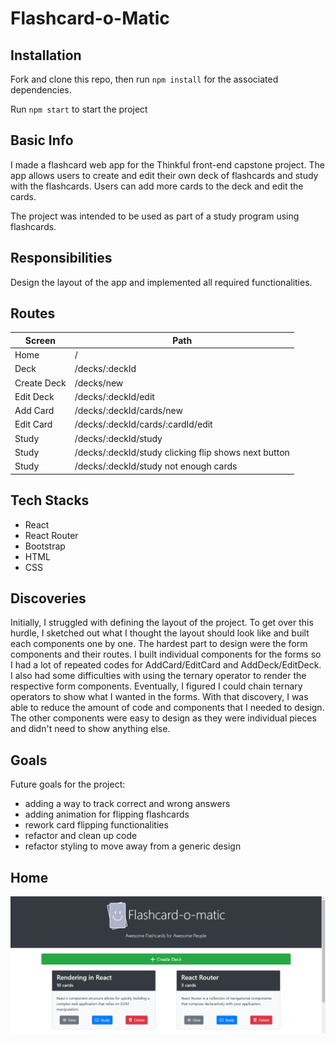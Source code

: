 # Flashcard-o-Matic 

## Installation
Fork and clone this repo, then run `npm install` for the associated dependencies.

Run `npm start` to start the project 

## Basic Info
I made a flashcard web app for the Thinkful front-end capstone project. The app allows users to create and edit their own deck of flashcards and study with the flashcards. Users can add more cards to the deck and edit the cards.

The project was intended to be used as part of a study program using flashcards.

## Responsibilities
Design the layout of the app and implemented all required functionalities. 

## Routes
| Screen      | Path                                                  |
| ----------- | ----------------------------------------------------- |
| Home        | /                                                     |
| Deck        | /decks/:deckId                                        |
| Create Deck | /decks/new                                            |
| Edit Deck   | /decks/:deckId/edit                                   |
| Add Card    | /decks/:deckId/cards/new                              |
| Edit Card   | /decks/:deckId/cards/:cardId/edit                     |
| Study       | /decks/:deckId/study                                  |
| Study       | /decks/:deckId/study clicking flip shows next button  |
| Study       | /decks/:deckId/study not enough cards                 |

## Tech Stacks
* React
* React Router
* Bootstrap
* HTML
* CSS

## Discoveries
Initially, I struggled with defining the layout of the project. To get over this hurdle, I sketched out what I thought the layout should look like and built each components one by one. The hardest part to design were the form components and their routes. I built individual components for the forms so I had a lot of repeated codes for AddCard/EditCard and AddDeck/EditDeck. I also had some difficulties with using the ternary operator to render the respective form components. Eventually, I figured I could chain ternary operators to show what I wanted in the forms. With that discovery, I was able to reduce the amount of code and components that I needed to design. The other components were easy to design as they were individual pieces and didn't need to show anything else. 

## Goals
Future goals for the project:
- adding a way to track correct and wrong answers
- adding animation for flipping flashcards
- rework card flipping functionalities
- refactor and clean up code
- refactor styling to move away from a generic design

## Home
![Home](/images/home.PNG)